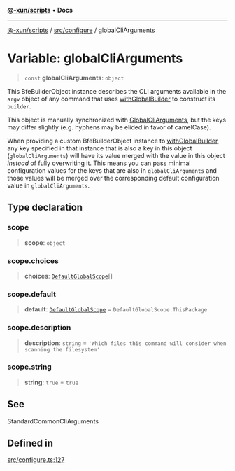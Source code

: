 [**@-xun/scripts**](../../../README.md) • **Docs**

***

[@-xun/scripts](../../../README.md) / [src/configure](../README.md) / globalCliArguments

# Variable: globalCliArguments

> `const` **globalCliArguments**: `object`

This BfeBuilderObject instance describes the CLI arguments available
in the `argv` object of any command that uses [withGlobalBuilder](../../util/functions/withGlobalBuilder.md) to
construct its `builder`.

This object is manually synchronized with [GlobalCliArguments](../type-aliases/GlobalCliArguments.md), but the
keys may differ slightly (e.g. hyphens may be elided in favor of camelCase).

When providing a custom BfeBuilderObject instance to
[withGlobalBuilder](../../util/functions/withGlobalBuilder.md), any key specified in that instance that is also a
key in this object (`globalCliArguments`) will have its value merged with the
value in this object _instead_ of fully overwriting it. This means you can
pass minimal configuration values for the keys that are also in
`globalCliArguments` and those values will be merged over the corresponding
default configuration value in `globalCliArguments`.

## Type declaration

### scope

> **scope**: `object`

### scope.choices

> **choices**: [`DefaultGlobalScope`](../enumerations/DefaultGlobalScope.md)[]

### scope.default

> **default**: [`DefaultGlobalScope`](../enumerations/DefaultGlobalScope.md) = `DefaultGlobalScope.ThisPackage`

### scope.description

> **description**: `string` = `'Which files this command will consider when scanning the filesystem'`

### scope.string

> **string**: `true` = `true`

## See

StandardCommonCliArguments

## Defined in

[src/configure.ts:127](https://github.com/Xunnamius/xscripts/blob/dab28cbd16e1a8b65bb5fd311af787e2401e7d30/src/configure.ts#L127)
